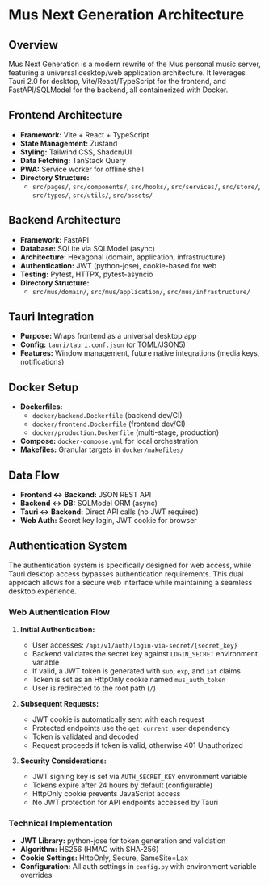 # Mus Next Generation Architecture

## Overview

Mus Next Generation is a modern rewrite of the Mus personal music server, featuring a universal desktop/web application architecture. It leverages Tauri 2.0 for desktop, Vite/React/TypeScript for the frontend, and FastAPI/SQLModel for the backend, all containerized with Docker.

## Frontend Architecture

- **Framework:** Vite + React + TypeScript
- **State Management:** Zustand
- **Styling:** Tailwind CSS, Shadcn/UI
- **Data Fetching:** TanStack Query
- **PWA:** Service worker for offline shell
- **Directory Structure:**
  - `src/pages/`, `src/components/`, `src/hooks/`, `src/services/`, `src/store/`, `src/types/`, `src/utils/`, `src/assets/`

## Backend Architecture

- **Framework:** FastAPI
- **Database:** SQLite via SQLModel (async)
- **Architecture:** Hexagonal (domain, application, infrastructure)
- **Authentication:** JWT (python-jose), cookie-based for web
- **Testing:** Pytest, HTTPX, pytest-asyncio
- **Directory Structure:**
  - `src/mus/domain/`, `src/mus/application/`, `src/mus/infrastructure/`

## Tauri Integration

- **Purpose:** Wraps frontend as a universal desktop app
- **Config:** `tauri/tauri.conf.json` (or TOML/JSON5)
- **Features:** Window management, future native integrations (media keys, notifications)

## Docker Setup

- **Dockerfiles:**
  - `docker/backend.Dockerfile` (backend dev/CI)
  - `docker/frontend.Dockerfile` (frontend dev/CI)
  - `docker/production.Dockerfile` (multi-stage, production)
- **Compose:** `docker-compose.yml` for local orchestration
- **Makefiles:** Granular targets in `docker/makefiles/`

## Data Flow

- **Frontend <-> Backend:** JSON REST API
- **Backend <-> DB:** SQLModel ORM (async)
- **Tauri <-> Backend:** Direct API calls (no JWT required)
- **Web Auth:** Secret key login, JWT cookie for browser

## Authentication System

The authentication system is specifically designed for web access, while Tauri desktop access bypasses authentication requirements. This dual approach allows for a secure web interface while maintaining a seamless desktop experience.

### Web Authentication Flow

1. **Initial Authentication:**
   - User accesses: `/api/v1/auth/login-via-secret/{secret_key}`
   - Backend validates the secret key against `LOGIN_SECRET` environment variable
   - If valid, a JWT token is generated with `sub`, `exp`, and `iat` claims
   - Token is set as an HttpOnly cookie named `mus_auth_token`
   - User is redirected to the root path (`/`)

2. **Subsequent Requests:**
   - JWT cookie is automatically sent with each request
   - Protected endpoints use the `get_current_user` dependency
   - Token is validated and decoded
   - Request proceeds if token is valid, otherwise 401 Unauthorized

3. **Security Considerations:**
   - JWT signing key is set via `AUTH_SECRET_KEY` environment variable
   - Tokens expire after 24 hours by default (configurable)
   - HttpOnly cookie prevents JavaScript access
   - No JWT protection for API endpoints accessed by Tauri

### Technical Implementation

- **JWT Library:** python-jose for token generation and validation
- **Algorithm:** HS256 (HMAC with SHA-256)
- **Cookie Settings:** HttpOnly, Secure, SameSite=Lax
- **Configuration:** All auth settings in `config.py` with environment variable overrides
